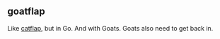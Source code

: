 goatflap
---------

Like [catflap](https://github.com/passcod/catflap), but in Go. And with Goats. Goats also need to get back in.

